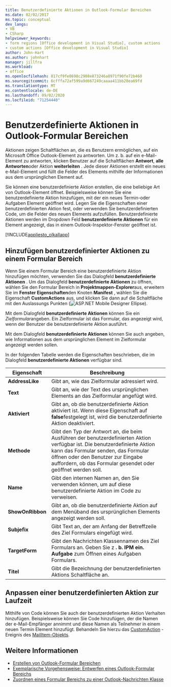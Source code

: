 ```yaml
---
title: Benutzerdefinierte Aktionen in Outlook-Formular Bereichen
ms.date: 02/02/2017
ms.topic: conceptual
dev_langs:
- VB
- CSharp
helpviewer_keywords:
- form regions [Office development in Visual Studio], custom actions
- custom actions [Office development in Visual Studio]
author: John-Hart
ms.author: johnhart
manager: jillfra
ms.workload:
- office
ms.openlocfilehash: 817cf9fe8698c2908e873246a8971f90fe72b460
ms.sourcegitcommit: 6cfffa72af599a9d667249caaaa411bb28ea69fd
ms.translationtype: MT
ms.contentlocale: de-DE
ms.lasthandoff: 09/02/2020
ms.locfileid: "71254440"
---
```

# <a name="custom-actions-in-outlook-form-regions"></a>Benutzerdefinierte Aktionen in Outlook-Formular Bereichen
  Aktionen zeigen Schaltflächen an, die es Benutzern ermöglichen, auf ein Microsoft Office Outlook-Element zu antworten. Um z. b. auf ein e-Mail-Element zu antworten, klicken Benutzer auf die Schaltflächen **Antwort**, **alle Antworten**oder Aktion **weiterleiten** . Jede dieser Aktionen erstellt ein neues e-Mail-Element und füllt die Felder des Elements mithilfe der Informationen aus dem ursprünglichen Element auf.

 Sie können eine benutzerdefinierte Aktion erstellen, die eine beliebige Art von Outlook-Element öffnet. Beispielsweise können Sie eine benutzerdefinierte Aktion hinzufügen, mit der ein neues Termin-oder Aufgaben Element geöffnet wird. Legen Sie die Eigenschaften einer benutzerdefinierten Aktion fest, oder verwenden Sie benutzerdefinierten Code, um die Felder des neuen Elements aufzufüllen. Benutzerdefinierte Aktionen werden im Dropdown Feld **benutzerdefinierte Aktionen** für ein Element angezeigt, das in einem Outlook-Inspektor-Fenster geöffnet ist.

 [!INCLUDE[appliesto_olkallapp](../vsto/includes/appliesto-olkallapp-md.md)]

## <a name="add-custom-actions-to-a-form-region"></a>Hinzufügen benutzerdefinierter Aktionen zu einem Formular Bereich
 Wenn Sie einem Formular Bereich eine benutzerdefinierte Aktion hinzufügen möchten, verwenden Sie das Dialogfeld **benutzerdefinierte Aktionen** . Um das Dialogfeld **benutzerdefinierte Aktionen** zu öffnen, wählen Sie den Formular Bereich in **Projektmappen-Explorer**aus, erweitern Sie im **Fenster Eigenschaften**den Knoten **Manifest** , wählen Sie die Eigenschaft **CustomActions** aus, und klicken Sie dann auf die Schaltfläche mit den Auslassungs Punkten (![ASP.NET Mobile Designer Ellipse](../sharepoint/media/mwellipsis.gif "Auslassungszeichen im ASP.NET Mobile-Designer")).

 Mit dem Dialogfeld **benutzerdefinierte Aktionen** können Sie ein *Zielformular*angeben. Ein Zielformular ist das Formular, das angezeigt wird, wenn der Benutzer die benutzerdefinierte Aktion ausführt.

 Mit dem Dialogfeld **benutzerdefinierte Aktionen** können Sie auch angeben, wie Informationen aus dem ursprünglichen Element im Zielformular angezeigt werden sollen.

 In der folgenden Tabelle werden die Eigenschaften beschrieben, die im Dialogfeld **benutzerdefinierte Aktionen** verfügbar sind.

|Eigenschaft|Beschreibung|
|--------------|-----------------|
|**AddressLike**|Gibt an, wie das Zielformular adressiert wird.|
|**Text**|Gibt an, wie der Text des ursprünglichen Elements an das Zielformular angefügt wird.|
|**Aktiviert**|Gibt an, ob die benutzerdefinierte Aktion aktiviert ist. Wenn diese Eigenschaft auf **false**festgelegt ist, wird die benutzerdefinierte Aktion deaktiviert.|
|**Methode**|Gibt den Typ der Antwort an, die beim Ausführen der benutzerdefinierten Aktion verfügbar ist. Die benutzerdefinierte Aktion kann das Formular senden, das Formular öffnen oder den Benutzer zur Eingabe auffordern, ob das Formular gesendet oder geöffnet werden soll.|
|**Name**|Gibt den internen Namen an, den Sie verwenden können, um auf diese benutzerdefinierte Aktion im Code zu verweisen.|
|**ShowOnRibbon**|Gibt an, ob die benutzerdefinierte Aktion auf dem Menüband des ursprünglichen Elements angezeigt werden soll.|
|**Subjefix**|Gibt Text an, der am Anfang der Betreffzeile des Ziel Formulars eingefügt wird.|
|**TargetForm**|Gibt den Nachrichten Klassennamen des Ziel Formulars an. Geben Sie z **. b. IPM ein. Aufgabe** zum Öffnen eines Aufgaben Formulars.|
|**Titel**|Gibt die Bezeichnung der benutzerdefinierten Aktions Schaltfläche an.|

## <a name="customize-a-custom-action-at-run-time"></a>Anpassen einer benutzerdefinierten Aktion zur Laufzeit
 Mithilfe von Code können Sie auch der benutzerdefinierten Aktion Verhalten hinzufügen. Beispielsweise können Sie Code hinzufügen, der die Namen der e-Mail-Empfänger annimmt und diese Namen als Teilnehmer in einem neuen Termin Element hinzufügt. Behandeln Sie hierzu das [CustomAction](/office/vba/api/Outlook.MailItem.CustomAction) -Ereignis des [MailItem-Objekts](/office/vba/api/Outlook.MailItem).

## <a name="see-also"></a>Weitere Informationen
- [Erstellen von Outlook-Formular Bereichen](../vsto/creating-outlook-form-regions.md)
- [Exemplarische Vorgehensweise: Entwerfen eines Outlook-Formular Bereichs](../vsto/walkthrough-designing-an-outlook-form-region.md)
- [Zuordnen eines Formular Bereichs zu einer Outlook-Nachrichten Klasse](../vsto/associating-a-form-region-with-an-outlook-message-class.md)
